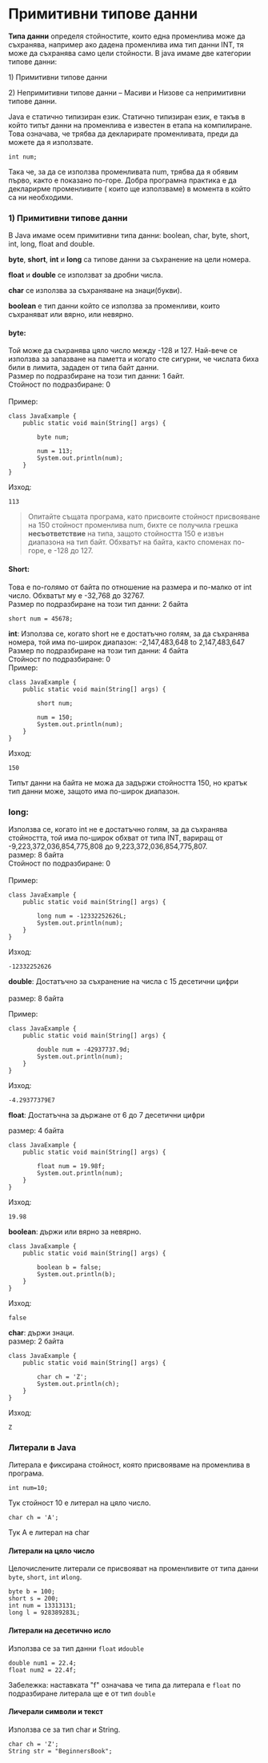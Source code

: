 # Примитивни типове данни

**Типа данни** определя стойностите, които една променлива може да съхранява, например ако дадена променлива има тип данни INT, тя може да съхранява само цели стойности. В java имаме две категории типове данни:&#x20;

1\) Примитивни типове данни&#x20;

2\) Непримитивни типове данни – Масиви и Низове са непримитивни типове данни.

Java е статично типизиран език. Статично типизиран език, е такъв в който типът данни на променлива е известен в етапа на компилиране. Това означава, че трябва да декларирате променливата, преди да можете да я използвате.

```
int num;
```

Така че, за да се използва променливата num, трябва да я обявим първо, както е показано по-горе. Добра програмна практика е да декларирме променливите ( които ще използваме) в момента в който са ни необходими.

### 1) Примитивни типове данни

В Java имаме осем примитивни типа данни: boolean, char, byte, short, int, long, float and double.&#x20;

&#x20;**byte**, **short**, **int** и **long** са типове данни за съхранение на цели номера.

&#x20;**float** и **double** се използват за дробни числа.

**char** се използва за съхраняване на знаци(букви).

&#x20;**boolean** е тип данни който се използва за променливи, които съхраняват или вярно, или невярно.

#### byte:

Той може да съхранява цяло число между -128 и 127. Най-вече се използва за запазване на паметта и когато сте сигурни, че числата биха били в лимита, зададен от типа байт данни.\
Размер по подразбиране на този тип данни: 1 байт.\
Стойност по подразбиране: 0\
\
Пример:

```
class JavaExample {
    public static void main(String[] args) {
    	
    	byte num;
    	
    	num = 113;
    	System.out.println(num);
    }
}
```

Изход:

```
113
```

> Опитайте същата програма, като присвоите стойност присвояване на 150 стойност променлива num, бихте се получила грешка **несъответствие** на типа, защото стойността 150 е извън диапазона на тип байт. Обхватът на байта, както споменах по-горе, е -128 до 127.

#### Short:

Това е по-голямо от байта по отношение на размера и по-малко от int число. Обхватът му е -32,768 до 32767.\
Размер по подразбиране на този тип данни: 2 байта

```
short num = 45678;
```

**int**: ‎Използва се, когато short не е достатъчно голям, за да съхранява номера, той има по-широк диапазон:‎ -2,147,483,648 to 2,147,483,647\
Размер по подразбиране на този тип данни: 4 байта\
Стойност по подразбиране: 0\
Пример:

```
class JavaExample {
    public static void main(String[] args) {
    	
    	short num;
    	
    	num = 150;
    	System.out.println(num);
    }
}
```

Изход:

```
150
```

Типът данни на байта не можа да задържи стойността 150, но кратък тип данни може, защото има по-широк диапазон.

### long:

Използва се, когато int не е достатъчно голям, за да съхранява стойността, той има по-широк обхват от типа INT, вариращ от -9,223,372,036,854,775,808 до 9,223,372,036,854,775,807.\
размер: 8 байта\
Стойност по подразбиране: 0\
\
Пример:

```
class JavaExample {
    public static void main(String[] args) {
    	
    	long num = -12332252626L;
    	System.out.println(num);
    }
}
```

Изход:

```
-12332252626
```

&#x20;**double**: Достатъчно за съхранение на числа с 15 десетични цифри\
\
размер: 8 байта&#x20;

Пример:

```
class JavaExample {
    public static void main(String[] args) {
    	
    	double num = -42937737.9d;
    	System.out.println(num);
    }
}
```

Изход:

```
-4.29377379E7
```

&#x20;**float**: Достатъчна за държане от 6 до 7 десетични цифри&#x20;

размер: 4 байта

```
class JavaExample {
    public static void main(String[] args) {
    	
    	float num = 19.98f;
    	System.out.println(num);
    }
}
```

Изход:

```
19.98
```

&#x20;**boolean**: държи или вярно за невярно.

```
class JavaExample {
    public static void main(String[] args) {
    	
    	boolean b = false;
    	System.out.println(b);
    }
}
```

Изход:

```
false
```

**char**: държи знаци.\
размер: 2 байта

```
class JavaExample {
    public static void main(String[] args) {
    	
    	char ch = 'Z';
    	System.out.println(ch);
    }
}
```

Изход:

```
Z
```

### Литерали в Java

Литерала е фиксирана стойност, която присвояваме на променлива в програма.

```
int num=10;
```

Тук стойност 10 е литерал на цяло число.

```
char ch = 'A';
```

Тук А е литерал на char

#### Литерали на цяло число

Целочислените литерали се присвояват на променливите от типа данни  `byte`, `short`, `int` и`long`.

```
byte b = 100;
short s = 200;
int num = 13313131;
long l = 928389283L;
```

#### Литерали на десетично исло

Използва се за тип данни  `float` и`double`

```
double num1 = 22.4;
float num2 = 22.4f;
```

Забележка: наставката "f" означава че типа да литерала е `float` по подразбиране литерала ще е от тип `double`

#### Личерали символи и текст

Използва се за тип char и String.

```
char ch = 'Z';
String str = "BeginnersBook";
```
